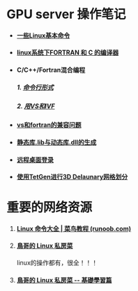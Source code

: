 # GPU server 操作笔记

- #### [一些Linux基本命令](Linux_command.md)



- #### [linux系统下FORTRAN 和 C 的编译器](Fortran_C_compilers.md)




- #### C/C++/Fortran混合编程

  ##### 	1. [命令行形式](Mixed_FORTRAN_C_programing.md)

  ##### 	2. [用VS和IVF](Mixed_FORTRAN_C_programing(VS).md)

  

- #### [vs和fortran的兼容问题](vs_ivf_compatibility.md)



- #### [静态库.lib与动态库.dll的生成](build_lib_dll.md)




- #### [远程桌面登录](vcn_logon_server.md)




- #### [使用TetGen进行3D Delaunary网格划分](TetGen_3D_Delaunary_mesh.md)




# 重要的网络资源

1. #### [Linux 命令大全 | 菜鸟教程 (runoob.com)](https://www.runoob.com/linux/linux-command-manual.html)

2. #### [鳥哥的 Linux 私房菜](http://linux.vbird.org/)

   linux的操作都有，很全！！！

3. #### [鳥哥的 Linux 私房菜 -- 基礎學習篇](http://linux.vbird.org/linux_basic/)

